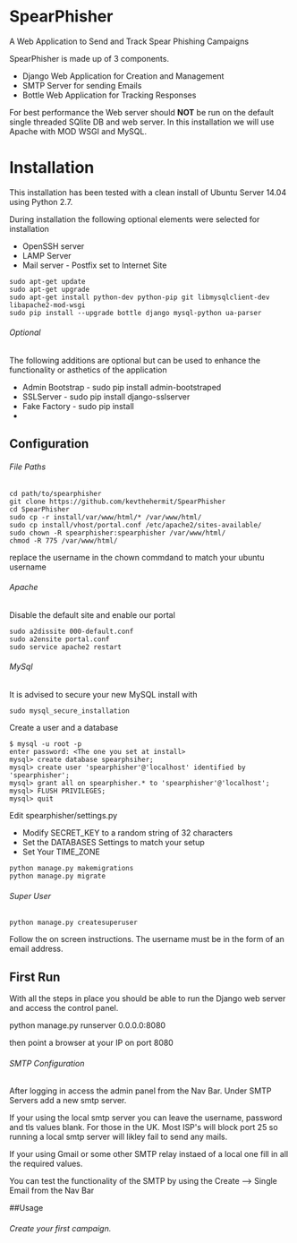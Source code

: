 # SpearPhisher
A Web Application to Send and Track Spear Phishing Campaigns

SpearPhisher is made up of 3 components. 
* Django Web Application for Creation and Management
* SMTP Server for sending Emails
* Bottle Web Application for Tracking Responses

For best performance the Web server should **NOT** be run on the default single threaded SQlite DB and web server. In this installation we will use Apache with MOD WSGI and MySQL.  

# Installation

This installation has been tested with a clean install of Ubuntu Server 14.04 using Python 2.7.

During installation the following optional elements were selected for installation 

* OpenSSH server
* LAMP Server
* Mail server - Postfix set to Internet Site

```
sudo apt-get update
sudo apt-get upgrade
sudo apt-get install python-dev python-pip git libmysqlclient-dev libapache2-mod-wsgi
sudo pip install --upgrade bottle django mysql-python ua-parser
```


###### Optional

The following additions are optional but can be used to enhance the functionality or asthetics of the application

* Admin Bootstrap - sudo pip install admin-bootstraped
* SSLServer - sudo pip install django-sslserver
* Fake Factory - sudo pip install 
* 


## Configuration

###### File Paths

```
cd path/to/spearphisher
git clone https://github.com/kevthehermit/SpearPhisher
cd SpearPhisher
sudo cp -r install/var/www/html/* /var/www/html/
sudo cp install/vhost/portal.conf /etc/apache2/sites-available/
sudo chown -R spearphisher:spearphisher /var/www/html/
chmod -R 775 /var/www/html/
```
replace the username in the chown commdand to match your ubuntu username

###### Apache

Disable the default site and enable our portal

```
sudo a2dissite 000-default.conf
sudo a2ensite portal.conf
sudo service apache2 restart
```


###### MySql

It is advised to secure your new MySQL install with

```sudo mysql_secure_installation```

Create a user and a database

```
$ mysql -u root -p 
enter password: <The one you set at install>
mysql> create database spearphsiher;
mysql> create user 'spearphisher'@'localhost' identified by 'spearphisher';
mysql> grant all on spearphisher.* to 'spearphisher'@'localhost';
mysql> FLUSH PRIVILEGES;
mysql> quit
```

Edit spearphisher/settings.py

- Modify SECRET_KEY to a random string of 32 characters
- Set the DATABASES Settings to match your setup
- Set Your TIME_ZONE

```
python manage.py makemigrations
python manage.py migrate
```
###### Super User

```python manage.py createsuperuser```

Follow the on screen instructions. The username must be in the form of an email address.

## First Run

With all the steps in place you should be able to run the Django web server and access the control panel. 

python manage.py runserver 0.0.0.0:8080

then point a browser at your IP on port 8080

###### SMTP Configuration

After logging in access the admin panel from the Nav Bar.
Under SMTP Servers add a new smtp server. 

If your using the local smtp server you can leave the username, password and tls values blank. For those in the UK. Most ISP's will block port 25 so running a local smtp server will likley fail to send any mails. 

If your using Gmail or some other SMTP relay instaed of a local one fill in all the required values.

You can test the functionality of the SMTP by using the Create --> Single Email from the Nav Bar

##Usage

###### Create your first campaign.




